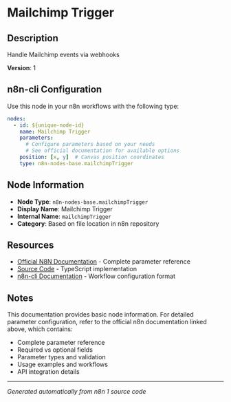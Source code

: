 # Mailchimp Trigger

## Description

Handle Mailchimp events via webhooks

**Version**: 1

## n8n-cli Configuration

Use this node in your n8n workflows with the following type:

```yaml
nodes:
  - id: ${unique-node-id}
    name: Mailchimp Trigger
    parameters:
      # Configure parameters based on your needs
      # See official documentation for available options
    position: [x, y]  # Canvas position coordinates
    type: n8n-nodes-base.mailchimpTrigger
```

## Node Information

- **Node Type**: `n8n-nodes-base.mailchimpTrigger`
- **Display Name**: Mailchimp Trigger
- **Internal Name**: `mailchimpTrigger`
- **Category**: Based on file location in n8n repository

## Resources

- [Official N8N Documentation](https://docs.n8n.io/integrations/builtin/app-nodes/n8n-nodes-base.mailchimptrigger/) - Complete parameter reference
- [Source Code](https://github.com/n8n-io/n8n/blob/master/packages/nodes-base/nodes/Mailchimp/MailchimpTrigger.node.ts) - TypeScript implementation
- [n8n-cli Documentation](https://github.com/edenreich/n8n-cli) - Workflow configuration format

## Notes

This documentation provides basic node information. For detailed parameter configuration, 
refer to the official n8n documentation linked above, which contains:

- Complete parameter reference
- Required vs optional fields
- Parameter types and validation
- Usage examples and workflows
- API integration details

---
*Generated automatically from n8n 1 source code*
